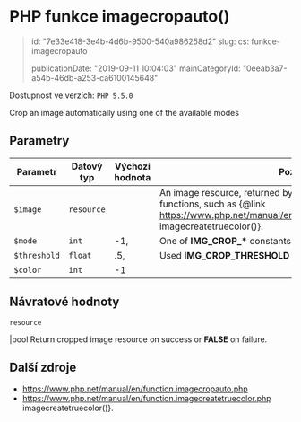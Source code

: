 PHP funkce imagecropauto()
==========================

> id: "7e33e418-3e4b-4d6b-9500-540a986258d2"
> slug:
> 	cs: funkce-imagecropauto
> 
> publicationDate: "2019-09-11 10:04:03"
> mainCategoryId: "0eeab3a7-a54b-46db-a253-ca6100145648"

Dostupnost ve verzích: `PHP 5.5.0`

Crop an image automatically using one of the available modes


Parametry
--------------

| Parametr | Datový typ | Výchozí hodnota | Poznámka |
|-----|-----|-----|-----|
| `$image` | `resource` |  | An image resource, returned by one of the image creation functions, such as {@link https://www.php.net/manual/en/function.imagecreatetruecolor.php imagecreatetruecolor()}. |
| `$mode` | `int` | -1, | One of <b>IMG_CROP_*</b> constants. |
| `$threshold` | `float` | .5, | Used <b>IMG_CROP_THRESHOLD</b> mode. |
| `$color` | `int` | -1 |  |


Návratové hodnoty
----------------

`resource`

|bool Return cropped image resource on success or <b>FALSE</b> on failure.

Další zdroje
------------


- https://www.php.net/manual/en/function.imagecropauto.php
- https://www.php.net/manual/en/function.imagecreatetruecolor.php imagecreatetruecolor()}.
</p>
